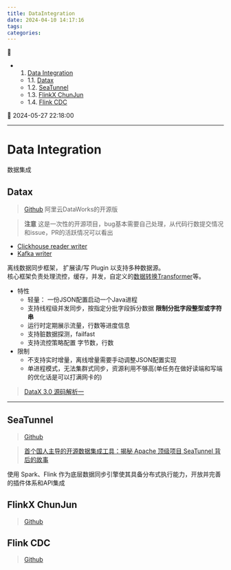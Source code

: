 ```yaml
---
title: DataIntegration
date: 2024-04-10 14:17:16
tags: 
categories: 
---
```


💠

- 1. [Data Integration](#data-integration)
    - 1.1. [Datax](#datax)
    - 1.2. [SeaTunnel](#seatunnel)
    - 1.3. [FlinkX ChunJun](#flinkx-chunjun)
    - 1.4. [Flink CDC](#flink-cdc)

💠 2024-05-27 22:18:00
****************************************
# Data Integration
数据集成

## Datax
> [Github](https://github.com/alibaba/DataX)  阿里云DataWorks的开源版

> **注意** 这是一次性的开源项目，bug基本需要自己处理，从代码行数提交情况和issue，PR的活跃情况可以看出
- [Clickhouse reader writer](https://github.com/alibaba/DataX/pull/264)
- [Kafka writer](https://github.com/alibaba/DataX/pull/1856)

离线数据同步框架， 扩展读/写 Plugin 以支持多种数据源。  
核心框架负责处理流控，缓存，并发，自定义的[数据转换Transformer](https://github.com/alibaba/DataX/blob/master/transformer/doc/transformer.md)等。

- 特性
    - 轻量： 一份JSON配置启动一个Java进程
    - 支持线程级并发同步，按指定分批字段拆分数据 **限制分批字段整型或字符串**
    - 运行时定期展示流量，行数等进度信息
    - 支持脏数据探测，failfast
    - 支持流控策略配置 字节数，行数
- 限制
    - 不支持实时增量，离线增量需要手动调整JSON配置实现
    - 单进程模式，无法集群式同步，资源利用不够高(单任务在做好读端和写端的优化话是可以打满网卡的)

> [DataX 3.0 源码解析一](https://www.cnblogs.com/yaozhenfa/p/13840134.html)  

************************

## SeaTunnel
> [Github](https://github.com/apache/seatunnel)  

> [首个国人主导的开源数据集成工具：揭秘 Apache 顶级项目 SeaTunnel 背后的故事](https://36kr.com/p/2311155472330244)

使用 Spark、Flink 作为底层数据同步引擎使其具备分布式执行能力，开放并完善的插件体系和API集成

## FlinkX ChunJun
> [Github](https://github.com/DTStack/chunjun)  

## Flink CDC
> [Github](https://github.com/apache/flink-cdc)  

